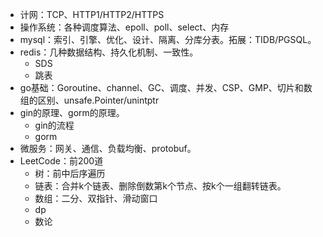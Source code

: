 - 计网：TCP、HTTP1/HTTP2/HTTPS
- 操作系统：各种调度算法、epoll、poll、select、内存
- mysql：索引、引擎、优化、设计、隔离、分库分表。拓展：TIDB/PGSQL。
- redis：几种数据结构、持久化机制、一致性。
  - SDS
  - 跳表
- go基础：Goroutine、channel、GC、调度、并发、CSP、GMP、切片和数组的区别、unsafe.Pointer/unintptr
- gin的原理、gorm的原理。
  - gin的流程
  - gorm
- 微服务：网关、通信、负载均衡、protobuf。
- LeetCode：前200道
  - 树：前中后序遍历
  - 链表：合并k个链表、删除倒数第k个节点、按k个一组翻转链表。
  - 数组：二分、双指针、滑动窗口
  - dp
  - 数论